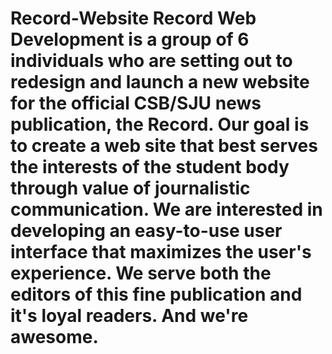 Record-Website
Record Web Development is a group of 6 individuals who are setting out to redesign and launch a 
new website for the official CSB/SJU news publication, the Record. Our goal is to create a web site that 
best serves the interests of the student body through value of journalistic communication. We are interested 
in developing an easy-to-use user interface that maximizes the user's experience. We serve both the editors of 
this fine publication and it's loyal readers. And we're awesome.
==============
